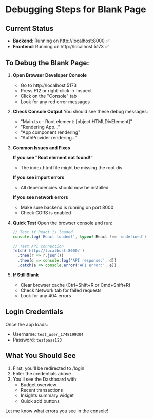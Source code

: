 # Debugging Steps for Blank Page

## Current Status
- **Backend**: Running on http://localhost:8000 ✅
- **Frontend**: Running on http://localhost:5173 ✅

## To Debug the Blank Page:

1. **Open Browser Developer Console**
   - Go to http://localhost:5173
   - Press F12 or right-click → Inspect
   - Click on the "Console" tab
   - Look for any red error messages

2. **Check Console Output**
   You should see these debug messages:
   - "Main.tsx - Root element: [object HTMLDivElement]"
   - "Rendering App..."
   - "App component rendering"
   - "AuthProvider rendering..."

3. **Common Issues and Fixes**

   **If you see "Root element not found!"**
   - The index.html file might be missing the root div
   
   **If you see import errors**
   - All dependencies should now be installed
   
   **If you see network errors**
   - Make sure backend is running on port 8000
   - Check CORS is enabled

4. **Quick Test**
   Open the browser console and run:
   ```javascript
   // Test if React is loaded
   console.log('React loaded?', typeof React !== 'undefined')
   
   // Test API connection
   fetch('http://localhost:8000/')
     .then(r => r.json())
     .then(d => console.log('API response:', d))
     .catch(e => console.error('API error:', e))
   ```

5. **If Still Blank**
   - Clear browser cache (Ctrl+Shift+R or Cmd+Shift+R)
   - Check Network tab for failed requests
   - Look for any 404 errors

## Login Credentials
Once the app loads:
- Username: `test_user_1748199304`
- Password: `testpass123`

## What You Should See
1. First, you'll be redirected to /login
2. Enter the credentials above
3. You'll see the Dashboard with:
   - Budget overview
   - Recent transactions
   - Insights summary widget
   - Quick add buttons

Let me know what errors you see in the console!
